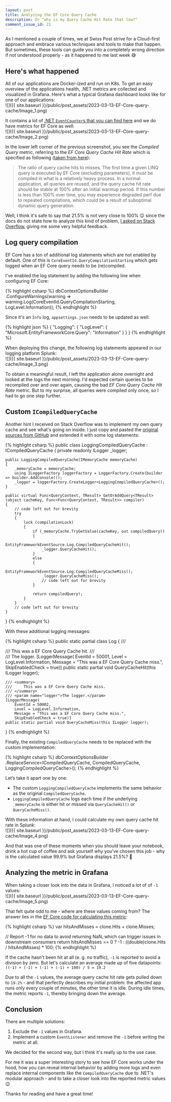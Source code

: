 ```yaml
---
layout: post
title: Analyzing the EF Core Query Cache
description: Or "why is my Query Cache Hit Rate that low?"
comment_issue_id: 21
---
```


As I mentioned a couple of times, we at Swiss Post strive for a Cloud-first approach and embrace various techniques and tools to make that happen. But sometimes, these tools can guide you into a completely wrong direction if not understood properly - as it happened to me last week 😅

## Here's what happened
All of our applications are Docker-ized and run on K8s. To get an easy overview of the applications health, .NET metrics are collected and visualized in Grafana. Here's what a typical Grafana dashboard looks like for one of our applications:  
![]({{ site.baseurl }}/public/post_assets/2023-03-13-EF-Core-query-cache/Image_1.png)

It contains a lot of [.NET `EventCounter`s that you can find here](https://learn.microsoft.com/en-us/dotnet/core/diagnostics/available-counters) and we do have metrics for EF Core as well:  
![]({{ site.baseurl }}/public/post_assets/2023-03-13-EF-Core-query-cache/Image_2.png)

In the lower left corner of the previous screenshot, you see the _Compiled Query_ metric, referring to the _EF Core Query Cache Hit Rate_ which is specified as following ([taken from here](https://learn.microsoft.com/en-us/ef/core/logging-events-diagnostics/event-counters?tabs=windows#counters-and-their-meaning)):  
> The ratio of query cache hits to misses. The first time a given LINQ query is executed by EF Core (excluding parameters), it must be compiled in what is a relatively heavy process. In a normal application, all queries are reused, and the query cache hit rate should be stable at 100% after an initial warmup period. If this number is less than 100% over time, you may experience degraded perf due to repeated compilations, which could be a result of suboptimal dynamic query generation.

Well, I think it's safe to say that 21.5% is not very close to 100% 😉 since the docs do not state how to analyze this kind of problem, [I asked on Stack Overflow](https://stackoverflow.com/questions/75649106/analyze-ef-core-query-cache), giving me some very helpful feedback.

## Log query compilation
EF Core has a ton of additional log statements which are not enabled by default. One of this is `CoreEventId.QueryCompilationStarting` which gets logged when an EF Core query needs to be (re)compiled.

I've enabled the log statement by adding the following line when configuring EF Core:

{% highlight csharp %}
dbContextOptionsBuilder
    .ConfigureWarnings(warning => warning.Log(CoreEventId.QueryCompilationStarting, LogLevel.Information));
{% endhighlight %}

Since it's an `Info` log, `appsettings.json` needs to be updated as well:

{% highlight json %}
{
  "Logging": {
    "LogLevel": {
      "Microsoft.EntityFrameworkCore.Query": "Information"
    }
  }
}
{% endhighlight %}

When deploying this change, the following log statements appeared in our logging platform Splunk:  
![]({{ site.baseurl }}/public/post_assets/2023-03-13-EF-Core-query-cache/Image_3.png)

To obtain a meaningful result, I left the application alone overnight and looked at the logs the next morning. I'd expected certain queries to be recompiled over and over again, causing the bad _EF Core Query Cache Hit Rate_ metric. But to my surprise, all queries were compiled only once, so I had to go one step further.

## Custom `ICompiledQueryCache`
Another hint I received on Stack Overflow was to implement my own query cache and see what's going on inside. I just copy and pasted the [original sources from GitHub](https://github.com/dotnet/efcore/blob/release%2F7.0/src/EFCore/Query/Internal/CompiledQueryCache.cs) and extended it with some log statements:

{% highlight csharp %}
public class LoggingCompiledQueryCache : ICompiledQueryCache
{
    private readonly ILogger<LoggingCompiledQueryCache> _logger;

    public LoggingCompiledQueryCache(IMemoryCache memoryCache)
    {
        _memoryCache = memoryCache;
        using ILoggerFactory loggerFactory = LoggerFactory.Create(builder => builder.AddConsole());
        _logger = loggerFactory.CreateLogger<LoggingCompiledQueryCache>();
    }

    public virtual Func<QueryContext, TResult> GetOrAddQuery<TResult>(object cacheKey, Func<Func<QueryContext, TResult>> compiler)
    {
        // code left out for brevity
        try
        {
            lock (compilationLock)
            {
                if (_memoryCache.TryGetValue(cacheKey, out compiledQuery))
                {
                    EntityFrameworkEventSource.Log.CompiledQueryCacheHit();
                    _logger.QueryCacheHit();
                }
                else
                {
                    EntityFrameworkEventSource.Log.CompiledQueryCacheMiss();
                    _logger.QueryCacheMiss();
                    // code left out for brevity
                }

                return compiledQuery!;
            }
        }
        // code left out for brevity
    }
}
{% endhighlight %}

With these additional logging messages:

{% highlight csharp %}
public static partial class Log
{
    /// <summary>
    ///     This was a EF Core Query Cache hit.
    /// </summary>
    /// <param name="logger">The logger.</param>
    [LoggerMessage(
        EventId = 50001,
        Level = LogLevel.Information,
        Message = "This was a EF Core Query Cache miss.",
        SkipEnabledCheck = true)]
    public static partial void QueryCacheHit(this ILogger logger);

    /// <summary>
    ///     This was a EF Core Query Cache miss.
    /// </summary>
    /// <param name="logger">The logger.</param>
    [LoggerMessage(
        EventId = 50002,
        Level = LogLevel.Information,
        Message = "This was a EF Core Query Cache miss.",
        SkipEnabledCheck = true)]
    public static partial void QueryCacheMiss(this ILogger logger);
}
{% endhighlight %}

Finally, the existing `CompiledQueryCache` needs to be replaced with the custom implementation:

{% highlight csharp %}
dbContextOptionsBuilder
    .ReplaceService<ICompiledQueryCache, CompiledQueryCache, LoggingCompiledQueryCache>();
{% endhighlight %}

Let’s take it apart one by one:
- The custom `LoggingCompiledQueryCache` implements the same behavior as the original `CompiledQueryCache`.
- `LoggingCompiledQueryCache` logs each time if the underlying `_memoryCache` is either hit or missed via `QueryCacheHit()` or `QueryCacheMiss()`.

With these information at hand, I could calculate my own query cache hit rate in Splunk:  
![]({{ site.baseurl }}/public/post_assets/2023-03-13-EF-Core-query-cache/Image_4.png)

And that was one of these moments when you should leave your notebook, drink a hot cup of coffee and ask yourself why you've chosen this job - why is the calculated value 99.9% but Grafana displays 21.5%? 🤯

## Analyzing the metric in Grafana
When taking a closer look into the data in Grafana, I noticed a lot of of `-1` values:  
![]({{ site.baseurl }}/public/post_assets/2023-03-13-EF-Core-query-cache/Image_5.png)

That felt quite odd to me - where are these values coming from? The answer lies in the [EF Core code for calculating this metric](https://github.com/dotnet/efcore/blob/main/src/EFCore/Infrastructure/EntityFrameworkEventSource.cs#L226):

{% highlight csharp %}
var hitsAndMisses = clone.Hits + clone.Misses;

// Report -1 for no data to avoid returning NaN, which can trigger issues in downstream consumers
return hitsAndMisses == 0
    ? -1
    : ((double)clone.Hits / hitsAndMisses) * 100;
{% endhighlight %}

If the cache hasn't been hit at all (e. g. no traffic), `-1` is reported to avoid a division by zero. But let's calculate an average made up of five datapoints:
`((-1) + (-1) + (-1) + (-1) + 100) / 5 = 19.2`

Due to all the `-1` values, the average query cache hit rate gets pulled down to `19.2%` - and that perfectly describes my initial problem: the affected app runs only every couple of minutes, the other time it is idle. During idle times, the metric reports `-1`, thereby bringing down the average.

## Conclusion
There are multiple solutions:
1. Exclude the `-1` values in Grafana.
2. Implement a custom `EventListener` and remove the `-1` before writing the metric at all.

We decided for the second way, but I think it's really up to the use case.

For me it was a super interesting story to see how EF Core works under the hood, how you can reveal internal behavior by adding more logs and even replace internal components like the `CompiledQueryCache` due to .NET's modular approach - and to take a closer look into the reported metric values 😉

Thanks for reading and have a great time!